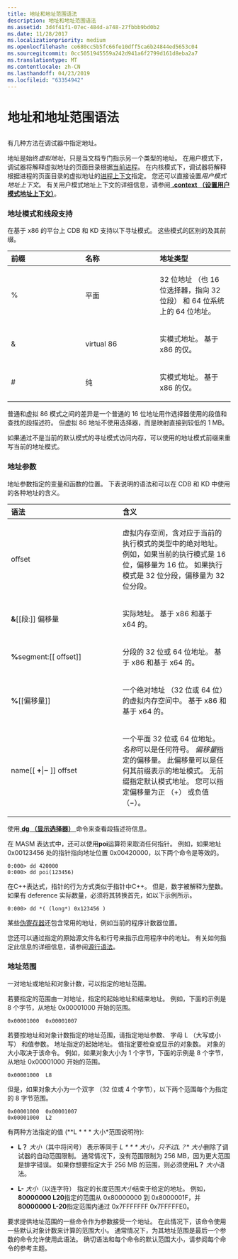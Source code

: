 ```yaml
---
title: 地址和地址范围语法
description: 地址和地址范围语法
ms.assetid: 3d4f41f1-07ec-484d-a748-27fbbb9bd0b2
ms.date: 11/28/2017
ms.localizationpriority: medium
ms.openlocfilehash: ce680cc5b5fc66fe10dff5ca6b24844ed5653c04
ms.sourcegitcommit: 0cc5051945559a242d941a6f2799d161d8eba2a7
ms.translationtype: MT
ms.contentlocale: zh-CN
ms.lasthandoff: 04/23/2019
ms.locfileid: "63354942"
---
```

# <a name="address-and-address-range-syntax"></a>地址和地址范围语法


## <span id="ddk_address_and_address_range_syntax_dbg"></span><span id="DDK_ADDRESS_AND_ADDRESS_RANGE_SYNTAX_DBG"></span>


有几种方法在调试器中指定地址。

地址是始终*虚拟地址*，只是当文档专门指示另一个类型的地址。 在用户模式下，调试器将解释虚拟地址的页面目录根据[当前进程](controlling-processes-and-threads.md)。 在内核模式下，调试器将解释根据进程的页面目录的虚拟地址的[进程上下文](changing-contexts.md#process-context)指定。 您还可以直接设置*用户模式地址上下文*。 有关用户模式地址上下文的详细信息，请参阅[ **.context （设置用户模式地址上下文）**](-context--set-user-mode-address-context-.md)。

### <a name="span-idaddressmodesandsegmentsupportspanspan-idaddressmodesandsegmentsupportspanaddress-modes-and-segment-support"></a><span id="address_modes_and_segment_support"></span><span id="ADDRESS_MODES_AND_SEGMENT_SUPPORT"></span>地址模式和线段支持

在基于 x86 的平台上 CDB 和 KD 支持以下寻址模式。 这些模式的区别的及其前缀。

<table>
<colgroup>
<col width="33%" />
<col width="33%" />
<col width="33%" />
</colgroup>
<thead>
<tr class="header">
<th align="left">前缀</th>
<th align="left">名称</th>
<th align="left">地址类型</th>
</tr>
</thead>
<tbody>
<tr class="odd">
<td align="left"><p>%</p></td>
<td align="left"><p>平面</p></td>
<td align="left"><p>32 位地址 （也 16 位选择器，指向 32 位段） 和 64 位系统上的 64 位地址。</p></td>
</tr>
<tr class="even">
<td align="left"><p>&amp;</p></td>
<td align="left"><p>virtual 86</p></td>
<td align="left"><p>实模式地址。 基于 x86 的仅。</p></td>
</tr>
<tr class="odd">
<td align="left"><p>#</p></td>
<td align="left"><p>纯</p></td>
<td align="left"><p>实模式地址。 基于 x86 的仅。</p></td>
</tr>
</tbody>
</table>

 

普通和虚拟 86 模式之间的差异是一个普通的 16 位地址用作选择器使用的段值和查找的段描述符。 但虚拟 86 地址不使用选择器，而是映射直接到较低的 1 MB。

如果通过不是当前的默认模式的寻址模式访问内存，可以使用的地址模式前缀来重写当前的地址模式。

### <a name="span-idaddressargumentsspanspan-idaddressargumentsspanaddress-arguments"></a><span id="address_arguments"></span><span id="ADDRESS_ARGUMENTS"></span>地址参数

地址参数指定的变量和函数的位置。 下表说明的语法和可以在 CDB 和 KD 中使用的各种地址的含义。

<table>
<colgroup>
<col width="50%" />
<col width="50%" />
</colgroup>
<thead>
<tr class="header">
<th align="left">语法</th>
<th align="left">含义</th>
</tr>
</thead>
<tbody>
<tr class="odd">
<td align="left"><p>offset</p></td>
<td align="left"><p>虚拟内存空间，含对应于当前的执行模式的类型中的绝对地址。 例如，如果当前的执行模式是 16 位，偏移量为 16 位。 如果执行模式是 32 位分段，偏移量为 32 位分段。</p></td>
</tr>
<tr class="even">
<td align="left"><p><strong>&amp;</strong>[[段:]] 偏移量</p></td>
<td align="left"><p>实际地址。 基于 x86 和基于 x64 的。</p></td>
</tr>
<tr class="odd">
<td align="left"><p><strong>%</strong>segment:[[ offset]]</p></td>
<td align="left"><p>分段的 32 位或 64 位地址。 基于 x86 和基于 x64 的。</p></td>
</tr>
<tr class="even">
<td align="left"><p><strong>%</strong>[[偏移量]]</p></td>
<td align="left"><p>一个绝对地址 （32 位或 64 位） 的虚拟内存空间中。 基于 x86 和基于 x64 的。</p></td>
</tr>
<tr class="odd">
<td align="left"><p>name[[ <strong>+</strong>|<strong>−</strong> ]] offset</p></td>
<td align="left"><p>一个平面 32 位或 64 位地址。 <em>名称</em>可以是任何符号。 <em>偏移量</em>指定的偏移量。 此偏移量可以是任何其前缀表示的地址模式。 无前缀指定默认模式地址。 您可以指定偏移量为正 （+） 或负值 （−）。</p></td>
</tr>
</tbody>
</table>

 

使用[ **dg （显示选择器）** ](dg--display-selector-.md)命令来查看段描述符信息。

在 MASM 表达式中，还可以使用**poi**运算符来取消任何指针。 例如，如果地址 0x00123456 处的指针指向地址位置 0x00420000，以下两个命令是等效的。

```dbgcmd
0:000> dd 420000 
0:000> dd poi(123456) 
```

在C++表达式，指针的行为方式类似于指针中C++。 但是，数字被解释为整数。 如果有 deference 实际数量，必须将其转换首先，如以下示例所示。

```dbgcmd
0:000> dd *( (long*) 0x123456 ) 
```

某些[伪寄存器](pseudo-register-syntax.md)还包含常用的地址，例如当前的程序计数器位置。

您还可以通过指定的原始源文件名和行号来指示应用程序中的地址。 有关如何指定此信息的详细信息，请参阅[源行语法](source-line-syntax.md)。

### <a name="span-idaddressrangesspanspan-idaddressrangesspanaddress-ranges"></a><span id="address_ranges"></span><span id="ADDRESS_RANGES"></span>地址范围

一对地址或地址和对象计数，可以指定的地址范围。

若要指定的范围由一对地址，指定的起始地址和结束地址。 例如，下面的示例是 8 个字节，从地址 0x00001000 开始的范围。

```dbgcmd
0x00001000  0x00001007
```

若要按地址和对象计数指定的地址范围，请指定地址参数、 字母 L （大写或小写） 和值参数。 地址指定的起始地址。 值指定要检查或显示的对象数。 对象的大小取决于该命令。 例如，如果对象大小为 1 个字节，下面的示例是 8 个字节，从地址 0x00001000 开始的范围。

```dbgcmd
0x00001000  L8
```

但是，如果对象大小为一个双字 （32 位或 4 个字节），以下两个范围每个为指定的 8 字节范围。

```dbgcmd
0x00001000  0x00001007
0x00001000  L2
```

有两种方法指定的值 (**L * * * 大小*范围说明符):

-   **L？** *大小*（其中将问号） 表示等同于 **L * * * 大小*，只不过**L？** *大小*删除了调试器的自动范围限制。 通常情况下，没有范围限制为 256 MB，因为更大范围是排字错误。 如果你想要指定大于 256 MB 的范围，则必须使用**L？** *大小*语法。

-   **L-** *大小*（以连字符） 指定的长度范围*大小*结束于给定的地址。 例如， **80000000 L20**指定的范围从 0x80000000 到 0x8000001F，并**80000000 L-20**指定范围内通过 0x7FFFFFFF 0x7FFFFFE0。

要求提供地址范围的一些命令作为参数接受一个地址。 在此情况下，该命令使用一些默认对象计数来计算的范围大小。 通常情况下，为其地址范围是最后一个参数的命令允许使用此语法。 确切语法和每个命令的默认范围大小，请参阅每个命令的参考主题。

 

 





